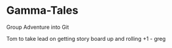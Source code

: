 # Gamma-Tales
Group Adventure into Git

Tom to take lead on getting story board up and rolling
+1 - greg
